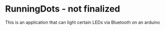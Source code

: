 # RunningDots - not finalized
This is an application that can light certain LEDs via Bluetooth on an arduino
